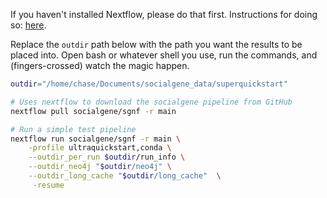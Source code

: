 
If you haven't installed Nextflow, please do that first. Instructions for doing so: [here](./nextflow/install_nextflow.md).


Replace the `outdir` path below with the path you want the results to be placed into. Open bash or whatever shell you use, run the commands, and (fingers-crossed) watch the magic happen.

```bash
outdir="/home/chase/Documents/socialgene_data/superquickstart"

# Uses nextflow to download the socialgene pipeline from GitHub
nextflow pull socialgene/sgnf -r main

# Run a simple test pipeline
nextflow run socialgene/sgnf -r main \
    -profile ultraquickstart,conda \
    --outdir_per_run $outdir/run_info \
    --outdir_neo4j "$outdir/neo4j" \
    --outdir_long_cache "$outdir/long_cache"  \
     -resume  
```
